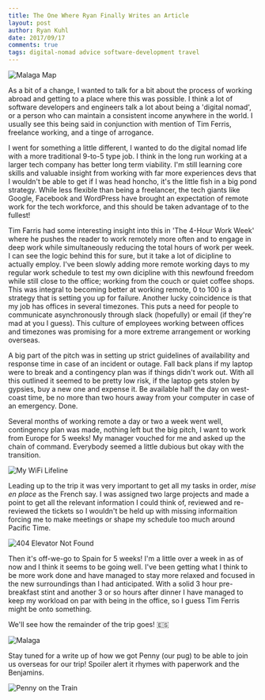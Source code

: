 ```yaml
---
title: The One Where Ryan Finally Writes an Article
layout: post
author: Ryan Kuhl
date: 2017/09/17
comments: true
tags: digital-nomad advice software-development travel
---
```


![Malaga Map][malaga_map]

As a bit of a change, I wanted to talk for a bit about the process of working abroad and getting to a place where this
was possible. I think a lot of software developers and engineers talk a lot about being a 'digital nomad', or a person
who can maintain a consistent income anywhere in the world. I usually see this being said in conjunction with mention of
Tim Ferris, freelance working, and a tinge of arrogance.


I went for something a little different, I wanted to do the digital nomad life with a more traditional 9-to-5 type job.
I think in the long run working at a larger tech company has better long term viability. I'm still learning core skills
and valuable insight from working with far more experiences devs that I wouldn't be able to get if I was head honcho,
it's the little fish in a big pond strategy. While less flexible than being a freelancer, the tech giants like Google,
Facebook and WordPress have brought an expectation of remote work for the tech workforce, and this should be taken
advantage of to the fullest!


Tim Farris had some interesting insight into this in 'The 4-Hour Work Week' where he pushes the reader to work remotely
more often and to engage in deep work while simultaneously reducing the total hours of work per week. I can see the
logic behind this for sure, but it take a lot of dicipline to actually employ. I've been slowly adding more remote
working days to my regular work schedule to test my own dicipline with this newfound freedom while still close to the
office; working from the couch or quiet coffee shops. This was integral to becoming better at working remote, 0 to 100
is a strategy that is setting you up for failure. Another lucky coincidence is that my job has offices in several
timezones. This puts a need for people to communicate asynchronously through slack (hopefully) or email (if they're mad
at you I guess). This culture of employees working between offices and timezones was promising for a more extreme
arrangement or working overseas.


A big part of the pitch was in setting up strict guidelines of availability and response time in case of
an incident or outage. Fall back plans if my laptop were to break and a contingency plan was if things didn't work
out. With all this outlined it seemed to be pretty low risk, if the laptop gets stolen by gypsies, buy a new one and
expense it. Be available half the day on west-coast time, be no more than two hours away from your computer in case of
an emergency. Done.

 
Several months of working remote a day or two a week went well, contingency plan was made, nothing left but the big pitch, I want to
work from Europe for 5 weeks! My manager vouched for me and asked up the chain of command. Everybody seemed a little dubious but
okay with the transition.

![My WiFi Lifeline][wifi]

Leading up to the trip it was very important to get all my tasks in order, *mise en place* as the French say.
I was assigned two large projects and made a point to get all the relevant information I could think of, reviewed and
re-reviewed the tickets so I wouldn't be held up with missing informaition forcing me to make meetings or shape my
schedule too much around Pacific Time.


![404 Elevator Not Found][elevator]


Then it's off-we-go to Spain for 5 weeks! I'm a little over a week in as of now and I think it seems to be going well.
I've been getting what I think to be more work done and have managed to stay more relaxed and focused in the new
surroundings than I had anticipated. With a solid 3 hour pre-breakfast stint and another 3 or so hours after dinner I
have managed to keep my workload on par with being in the office, so I guess Tim Ferris might be onto something.


We'll see how the remainder of the trip goes! :es:

![Malaga][malaga]

Stay tuned for a write up of how we got Penny (our pug) to be able to join us overseas for our trip! Spoiler alert it
rhymes with paperwork and the Benjamins.

![Penny on the Train][penny_chin]


[penny_chin]: https://s3.amazonaws.com/fiveweeksabroad/09172017/penny_chin.jpg
[elevator]:   https://s3.amazonaws.com/fiveweeksabroad/09172017/elevator.jpg
[malaga]:     https://s3.amazonaws.com/fiveweeksabroad/09172017/malaga.jpg
[malaga_map]: https://s3.amazonaws.com/fiveweeksabroad/09172017/map.jpg
[wifi]:       https://s3.amazonaws.com/fiveweeksabroad/09172017/wifi.jpg
